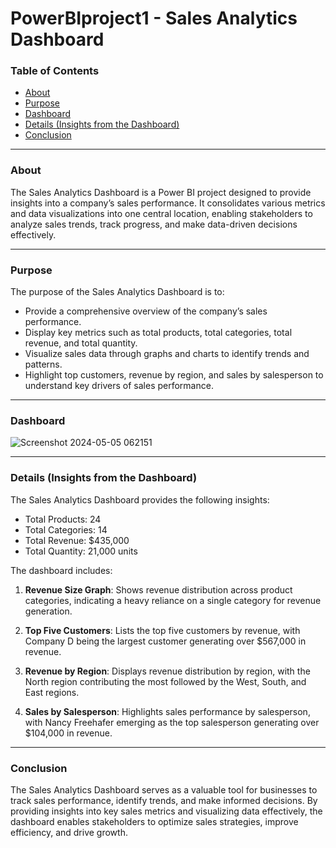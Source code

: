 # PowerBIproject1 - Sales Analytics Dashboard

### Table of Contents

- [About](#about)
- [Purpose](#purpose)
- [Dashboard](#dashboard)
- [Details (Insights from the Dashboard)](#details-insights-from-the-dashboard)
- [Conclusion](#conclusion)

---

### About

The Sales Analytics Dashboard is a Power BI project designed to provide insights into a company’s sales performance. It consolidates various metrics and data visualizations into one central location, enabling stakeholders to analyze sales trends, track progress, and make data-driven decisions effectively.

---

### Purpose

The purpose of the Sales Analytics Dashboard is to:

- Provide a comprehensive overview of the company’s sales performance.
- Display key metrics such as total products, total categories, total revenue, and total quantity.
- Visualize sales data through graphs and charts to identify trends and patterns.
- Highlight top customers, revenue by region, and sales by salesperson to understand key drivers of sales performance.

---

### Dashboard

![Screenshot 2024-05-05 062151](https://github.com/qamaruddin-khichi/PowerBIproject1---Sales-Analytics-Dashboard/assets/155871872/46c44baf-f504-468a-b5de-4a60d849d441)

---

### Details (Insights from the Dashboard)

The Sales Analytics Dashboard provides the following insights:

- Total Products: 24
- Total Categories: 14
- Total Revenue: $435,000
- Total Quantity: 21,000 units

The dashboard includes:

1. **Revenue Size Graph**: Shows revenue distribution across product categories, indicating a heavy reliance on a single category for revenue generation.

2. **Top Five Customers**: Lists the top five customers by revenue, with Company D being the largest customer generating over $567,000 in revenue.

3. **Revenue by Region**: Displays revenue distribution by region, with the North region contributing the most followed by the West, South, and East regions.

4. **Sales by Salesperson**: Highlights sales performance by salesperson, with Nancy Freehafer emerging as the top salesperson generating over $104,000 in revenue.

---

### Conclusion

The Sales Analytics Dashboard serves as a valuable tool for businesses to track sales performance, identify trends, and make informed decisions. By providing insights into key sales metrics and visualizing data effectively, the dashboard enables stakeholders to optimize sales strategies, improve efficiency, and drive growth.
